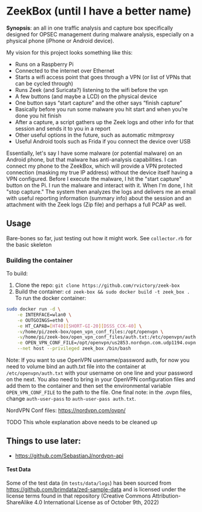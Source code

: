 # ZeekBox (until I have a better name)
**Synopsis**: an all in one traffic analysis and capture box specifically designed for OPSEC management during malware analysis, especially on a physical
phone (iPhone or Android device).

My vision for this project looks something like this:
* Runs on a Raspberry Pi
* Connected to the internet over Ethernet
* Starts a wifi access point that goes through a VPN (or list of VPNs that can be cycled through)
* Runs Zeek (and Suricata?) listening to the wifi before the vpn
* A few buttons (and maybe a LCD) on the physical device
* One button says “start capture” and the other says “finish capture”
* Basically before you run some malware you hit  start and when you’re done you hit finish
* After a capture, a script gathers up the Zeek logs and other info for that session and sends it to you in a report
* Other useful options in the future, such as automatic mitmproxy 
* Useful Android tools such as Frida if you connect the device over USB

Essentially, let's say I have some malware (or potential malware) on an Android phone, but that malware has anti-analysis
capabilities. I can connect my phone to the ZeekBox, which will provide a VPN protected connection (masking my true IP
address) without the device itself having a VPN configured. Before I execute the malware, I hit the "start capture" button
on the Pi. I run the malware and interact with it. When I'm done, I hit "stop capture." The system then analyzes the logs
and delivers me an email with useful reporting information (summary info) about the session and an attachment with the
Zeek logs (Zip file) and perhaps a full PCAP as well.

## Usage
Bare-bones so far, just testing out how it might work. See `collector.rb` for the basic skeleton

### Building the container
To build:
1. Clone the repo: `git clone https://github.com/rvictory/zeek-box`
2. Build the container: `cd zeek-box && sudo docker build -t zeek_box .`
To run the docker container: 

```bash
sudo docker run -d \
    -e INTERFACE=wlan0 \
    -e OUTGOINGS=eth0 \
    -e HT_CAPAB=[HT40][SHORT-GI-20][DSSS_CCK-40] \
    -v/home/pi/zeek-box/open_vpn_conf_files:/opt/openvpn \
    -v/home/pi/zeek-box/open_vpn_conf_files/auth.txt:/etc/openvpn/auth.txt \
    -e OPEN_VPN_CONF_FILE=/opt/openvpn/us2853.nordvpn.com.udp1194.ovpn \
    --net host --privileged zeek_box /bin/bash
```


Note: If you want to use OpenVPN username/password auth, for now you need to volume bind an auth.txt file into the container
at `/etc/openvpn/auth.txt` with your username on one line and your password on the next. You also need to bring in your OpenVPN
configuration files and add them to the container and then set the environmental variable `OPEN_VPN_CONF_FILE` to the path to the file.
One final note: in the .ovpn files, change `auth-user-pass` to `auth-user-pass auth.txt`.

NordVPN Conf files: https://nordvpn.com/ovpn/

TODO This whole explanation above needs to be cleaned up

## Things to use later:
* https://github.com/SebastianJ/nordvpn-api

#### Test Data
Some of the test data (in `tests/data/logs`) has been sourced from https://github.com/brimdata/zed-sample-data and is licensed under the
license terms found in that repository (Creative Commons Attribution-ShareAlike 4.0 International License as of October 9th, 2022)
